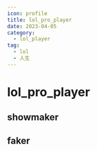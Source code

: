 ```yaml
---
icon: profile
title: lol_pro_player
date: 2023-04-05
category:
  - lol_player
tag:
  - lol
  - 人生
---
```


# lol_pro_player

<!-- more -->

## showmaker

<BiliBili bvid="BV14g41187ZE" />

## faker 


<BiliBili bvid="BV1MN4y1x7da" />
